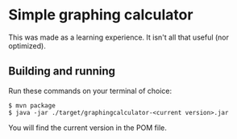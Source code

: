 # Simple graphing calculator

This was made as a learning experience. It isn't all that useful (nor optimized).

## Building and running

Run these commands on your terminal of choice:

```console
$ mvn package
$ java -jar ./target/graphingcalculator-<current version>.jar
```

You will find the current version in the POM file.